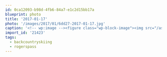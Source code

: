 ```yaml
---
id: 0ca12093-b98d-4fb6-84a7-e1c2d15bb17a
blueprint: photo
title: '2017-01-17'
photo: '/images/2017/01/6dd27-2017-01-17.jpg'
caption: '<!-- wp:image --><figure class="wp-block-image"><img src="/assets/images/2017/01/6dd27-2017-01-17.jpg" /></figure><!-- /wp:image --><!-- wp:paragraph --><p>Looking up at you looking back at me #rogerspass #backcountryskiing</p><!-- /wp:paragraph -->'
import_id: '21423'
tags:
  - backcountryskiing
  - rogerspass
---
```

